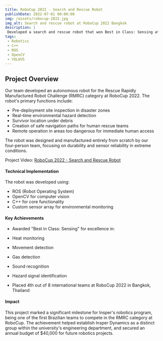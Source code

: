 ```yaml
---
title: RoboCup 2022 - Search and Rescue Robot
publishDate: 2022-07-01 00:00:00
img: /assets/robocup-2022.jpg
img_alt: Search and rescue robot at RoboCup 2022 Bangkok
description: |
 Developed a search and rescue robot that won Best in Class: Sensing at RoboCup 2022 in Bangkok, the world's largest robotics competition.
tags:
 - Robotics
 - C++
 - ROS
 - OpenCV
 - YOLOV5
---
```


## Project Overview

Our team developed an autonomous robot for the Rescue Rapidly Manufactured Robot Challenge (RMRC) category at RoboCup 2022. The robot's primary functions include:

- Pre-deployment site inspection in disaster zones
- Real-time environmental hazard detection
- Survivor location under debris
- Creation of safe navigation paths for human rescue teams
- Remote operation in areas too dangerous for immediate human access

The robot was designed and manufactured entirely from scratch by our four-person team, focusing on durability and sensor reliability in extreme conditions.

Project Video: [RoboCup 2022 - Search and Rescue Robot](https://youtu.be/-9vIBCoBaBM)

#### Technical Implementation

The robot was developed using:
- ROS (Robot Operating System)
- OpenCV for computer vision
- C++ for core functionality
- Custom sensor array for environmental monitoring

#### Key Achievements

- Awarded "Best in Class: Sensing" for excellence in:
 - Heat monitoring
 - Movement detection
 - Gas detection
 - Sound recognition
 - Hazard signal identification

- Placed 4th out of 8 international teams at RoboCup 2022 in Bangkok, Thailand

#### Impact

This project marked a significant milestone for Insper's robotics program, being one of the first Brazilian teams to compete in the RMRC category at RoboCup. The achievement helped establish Insper Dynamics as a distinct group within the university's engineering department, and secured an annual budget of $40,000 for future robotics projects.
